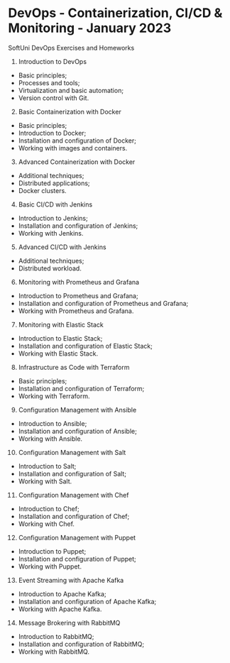 # DevOps - Containerization, CI/CD & Monitoring - January 2023
SoftUni DevOps Exercises and Homeworks

1. Introduction to DevOps
- Basic principles;
- Processes and tools;
- Virtualization and basic automation;
- Version control with Git.

2. Basic Containerization with Docker
- Basic principles;
- Introduction to Docker;
- Installation and configuration of Docker;
- Working with images and containers.

3. Advanced Containerization with Docker
- Additional techniques;
- Distributed applications;
- Docker clusters.

4. Basic CI/CD with Jenkins
- Introduction to Jenkins;
- Installation and configuration of Jenkins;
- Working with Jenkins.

5. Advanced CI/CD with Jenkins
- Additional techniques;
- Distributed workload.

6. Monitoring with Prometheus and Grafana
- Introduction to Prometheus and Grafana;
- Installation and configuration of Prometheus and Grafana;
- Working with Prometheus and Grafana.

7. Monitoring with Elastic Stack
- Introduction to Elastic Stack;
- Installation and configuration of Elastic Stack;
- Working with Elastic Stack.

8. Infrastructure as Code with Terraform
- Basic principles;
- Installation and configuration of Terraform;
- Working with Terraform.

9. Configuration Management with Ansible
- Introduction to Ansible;
- Installation and configuration of Ansible;
- Working with Ansible.

10. Configuration Management with Salt
- Introduction to Salt;
- Installation and configuration of Salt;
- Working with Salt.

11. Configuration Management with Chef
- Introduction to Chef;
- Installation and configuration of Chef;
- Working with Chef.

12. Configuration Management with Puppet
- Introduction to Puppet;
- Installation and configuration of Puppet;
- Working with Puppet.

13. Event Streaming with Apache Kafka
- Introduction to Apache Kafka;
- Installation and configuration of Apache Kafka;
- Working with Apache Kafka.

14. Message Brokering with RabbitMQ
- Introduction to RabbitMQ;
- Installation and configuration of RabbitMQ;
- Working with RabbitMQ.